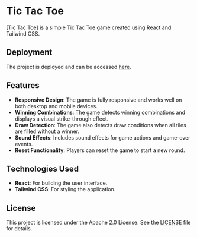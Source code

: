 # Tic Tac Toe

[Tic Tac Toe] is a simple Tic Tac Toe game created using React and Tailwind CSS.

## Deployment

The project is deployed and can be accessed [here](https://tic-tac-toe-gamma-sooty.vercel.app/).

## Features

- **Responsive Design**: The game is fully responsive and works well on both desktop and mobile devices.
- **Winning Combinations**: The game detects winning combinations and displays a visual strike-through effect.
- **Draw Detection**: The game also detects draw conditions when all tiles are filled without a winner.
- **Sound Effects**: Includes sound effects for game actions and game-over events.
- **Reset Functionality**: Players can reset the game to start a new round.

## Technologies Used

- **React**: For building the user interface.
- **Tailwind CSS**: For styling the application.

## License

This project is licensed under the Apache 2.0 License. See the [LICENSE](https://github.com/adhirajcs/tic-tac-toe/blob/main/LICENSE) file for details.
